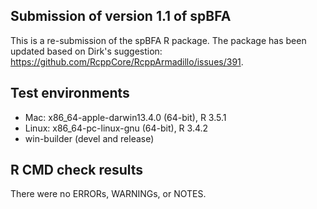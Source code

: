 ## Submission of version 1.1 of spBFA
This is a re-submission of the spBFA R package. The package has been updated based on Dirk's suggestion: https://github.com/RcppCore/RcppArmadillo/issues/391.

## Test environments
* Mac: x86_64-apple-darwin13.4.0 (64-bit), R 3.5.1
* Linux: x86_64-pc-linux-gnu (64-bit), R 3.4.2
* win-builder (devel and release)

## R CMD check results
There were no ERRORs, WARNINGs, or NOTES.